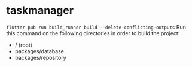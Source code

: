 # taskmanager

```flutter pub run build_runner build --delete-conflicting-outputs```
Run this command on the following directories in order to build the project:
- / (root)
- packages/database
- packages/repository
